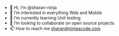 - 👋 Hi, I’m @sharan-ninja
- 👀 I’m interested in everything Web and Mobile
- 🌱 I’m currently learning Unit testing
- 💞️ I’m looking to collaborate on open source projects
- 📫 How to reach me sharan@ninjascode.com

<!---
sharan-ninja/sharan-ninja is a ✨ special ✨ repository because its `README.md` (this file) appears on your GitHub profile.
You can click the Preview link to take a look at your changes.
--->
